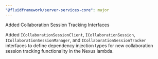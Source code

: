 ```yaml
---
"@fluidframework/server-services-core": major
---
```


Added Collaboration Session Tracking Interfaces

Added `ICollaborationSessionClient`, `ICollaborationSession`, `ICollaborationSessionManager`, and `ICollaborationSessionTracker` interfaces to define dependency injection types for new collaboration session tracking functionality in the Nexus lambda.
